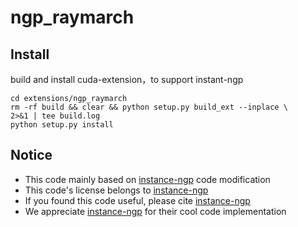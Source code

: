 # ngp_raymarch


## Install
build and install cuda-extension，to support instant-ngp
```
cd extensions/ngp_raymarch
rm -rf build && clear && python setup.py build_ext --inplace \
2>&1 | tee build.log
python setup.py install
```

## Notice
* This code mainly based on [instance-ngp](https://github.com/NVlabs/instant-ngp) code modification
* This code's license belongs to [instance-ngp](https://github.com/NVlabs/instant-ngp/blob/master/LICENSE.txt)
* If you found this code useful, please cite [instance-ngp](https://github.com/NVlabs/instant-ngp#license-and-citation)
* We appreciate [instance-ngp](https://github.com/NVlabs/instant-ngp) for their cool code implementation
